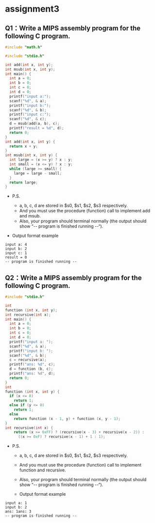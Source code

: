 # assignment3
## Q1：Write a MIPS assembly program for the following C program. 
```C
#include "math.h"

#include "stdio.h"

int add(int x, int y);
int msub(int x, int y);
int main() {
  int a = 0;
  int b = 0;
  int c = 0;
  int d = 0;
  printf("input a:");
  scanf("%d", & a);
  printf("input b:");
  scanf("%d", & b);
  printf("input c:");
  scanf("%d", & c);
  d = msub(add(a, b), c);
  printf("result = %d", d);
  return 0;
}
int add(int x, int y) {
  return x + y;
}
int msub(int x, int y) {
  int large = (x >= y) ? x : y;
  int small = (x <= y) ? x : y;
  while (large >= small) {
    large = large - small;
  }
  return large;
}
```
* P.S. 
  * a, b, c, d are stored in $s0, $s1, $s2, $s3 respectively.
  * And you must use the procedure (function) call to implement add and msub.
  * Also, your program should terminal normally (the output should show “-- program is
  finished running --“).
  
* Output format example
```
input a: 4
input b: 2
input c: 1
result = 0
-- program is finished running --
```

## Q2：Write a MIPS assembly program for the following C program.
```C
#include "stdio.h"

int
function (int x, int y);
int recursive(int x);
int main() {
  int a = 0;
  int b = 0;
  int c = 0;
  int d = 0;
  printf("input a: ");
  scanf("%d", & a);
  printf("input b: ");
  scanf("%d", & b);
  c = recursive(a);
  printf("ans: %d", c);
  d = function (b, c);
  printf("ans: %d", d);
  return 0;
}
int
function (int x, int y) {
  if (x <= 0)
    return 1;
  else if (y <= 0)
    return 1;
  else
    return function (x - 1, y) + function (x, y - 1);
}
int recursive(int x) {
    return (x >= 0xFF) ? (recursive(x - 3) + recursive(x - 2)) :
      ((x >= 0xF) ? recursive(x - 1) + 1 : 1);
```
* P.S. 
  * a, b, c, d are stored in $s0, $s1, $s2, $s3 respectively.
  * And you must use the procedure (function) call to implement function and
  recursive.
  * Also, your program should terminal normally (the output should show “-- program is
  finished running --“).
  
  * Output format example
```
input a: 1
input b: 2
ans: 1ans: 3
-- program is finished running --
```
